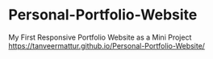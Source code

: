 # Personal-Portfolio-Website
My First Responsive Portfolio Website as a Mini Project
https://tanveermattur.github.io/Personal-Portfolio-Website/
